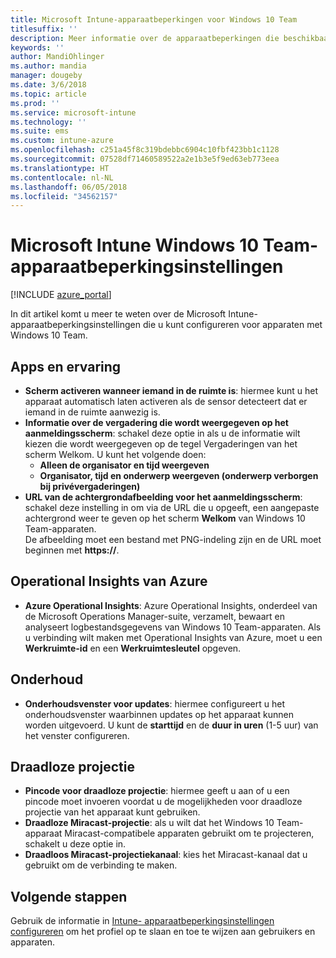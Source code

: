 ```yaml
---
title: Microsoft Intune-apparaatbeperkingen voor Windows 10 Team
titlesuffix: ''
description: Meer informatie over de apparaatbeperkingen die beschikbaar zijn voor apparaten met Windows 10 Team.
keywords: ''
author: MandiOhlinger
ms.author: mandia
manager: dougeby
ms.date: 3/6/2018
ms.topic: article
ms.prod: ''
ms.service: microsoft-intune
ms.technology: ''
ms.suite: ems
ms.custom: intune-azure
ms.openlocfilehash: c251a45f8c319bdebbc6904c10fbf423bb1c1128
ms.sourcegitcommit: 07528df71460589522a2e1b3e5f9ed63eb773eea
ms.translationtype: HT
ms.contentlocale: nl-NL
ms.lasthandoff: 06/05/2018
ms.locfileid: "34562157"
---
```

# <a name="microsoft-intune-windows-10-team-device-restriction-settings"></a>Microsoft Intune Windows 10 Team-apparaatbeperkingsinstellingen

[!INCLUDE [azure_portal](./includes/azure_portal.md)]

In dit artikel komt u meer te weten over de Microsoft Intune-apparaatbeperkingsinstellingen die u kunt configureren voor apparaten met Windows 10 Team.


## <a name="apps-and-experience"></a>Apps en ervaring

- **Scherm activeren wanneer iemand in de ruimte is**: hiermee kunt u het apparaat automatisch laten activeren als de sensor detecteert dat er iemand in de ruimte aanwezig is.
- **Informatie over de vergadering die wordt weergegeven op het aanmeldingsscherm**: schakel deze optie in als u de informatie wilt kiezen die wordt weergegeven op de tegel Vergaderingen van het scherm Welkom. U kunt het volgende doen:
    - **Alleen de organisator en tijd weergeven**
    - **Organisator, tijd en onderwerp weergeven (onderwerp verborgen bij privévergaderingen)**
- **URL van de achtergrondafbeelding voor het aanmeldingsscherm**: schakel deze instelling in om via de URL die u opgeeft, een aangepaste achtergrond weer te geven op het scherm **Welkom** van Windows 10 Team-apparaten.<br>De afbeelding moet een bestand met PNG-indeling zijn en de URL moet beginnen met **https://**.

## <a name="azure-operational-insights"></a>Operational Insights van Azure

- **Azure Operational Insights**: Azure Operational Insights, onderdeel van de Microsoft Operations Manager-suite, verzamelt, bewaart en analyseert logbestandsgegevens van Windows 10 Team-apparaten.
Als u verbinding wilt maken met Operational Insights van Azure, moet u een **Werkruimte-id** en een **Werkruimtesleutel** opgeven.

## <a name="maintenance"></a>Onderhoud

- **Onderhoudsvenster voor updates**: hiermee configureert u het onderhoudsvenster waarbinnen updates op het apparaat kunnen worden uitgevoerd. U kunt de **starttijd** en de **duur in uren** (1-5 uur) van het venster configureren.

## <a name="wireless-projection"></a>Draadloze projectie

- **Pincode voor draadloze projectie**: hiermee geeft u aan of u een pincode moet invoeren voordat u de mogelijkheden voor draadloze projectie van het apparaat kunt gebruiken.
- **Draadloze Miracast-projectie**: als u wilt dat het Windows 10 Team-apparaat Miracast-compatibele apparaten gebruikt om te projecteren, schakelt u deze optie in.
- **Draadloos Miracast-projectiekanaal**: kies het Miracast-kanaal dat u gebruikt om de verbinding te maken.


## <a name="next-steps"></a>Volgende stappen

Gebruik de informatie in [Intune- apparaatbeperkingsinstellingen configureren](device-restrictions-configure.md) om het profiel op te slaan en toe te wijzen aan gebruikers en apparaten.
